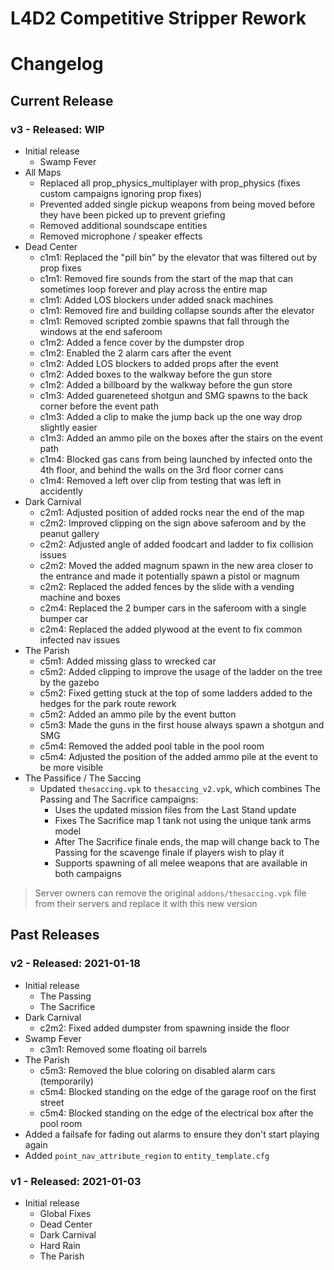 # L4D2 Competitive Stripper Rework
# Changelog

## Current Release
### v3 - Released: WIP
* Initial release
    * Swamp Fever
* All Maps
	* Replaced all prop_physics_multiplayer with prop_physics (fixes custom campaigns ignoring prop fixes)
	* Prevented added single pickup weapons from being moved before they have been picked up to prevent griefing
	* Removed additional soundscape entities
	* Removed microphone / speaker effects
* Dead Center
	* c1m1: Replaced the "pill bin" by the elevator that was filtered out by prop fixes
	* c1m1: Removed fire sounds from the start of the map that can sometimes loop forever and play across the entire map
	* c1m1: Added LOS blockers under added snack machines
	* c1m1: Removed fire and building collapse sounds after the elevator
	* c1m1: Removed scripted zombie spawns that fall through the windows at the end saferoom
	* c1m2: Added a fence cover by the dumpster drop
	* c1m2: Enabled the 2 alarm cars after the event
	* c1m2: Added LOS blockers to added props after the event
	* c1m2: Added boxes to the walkway before the gun store
	* c1m2: Added a billboard by the walkway before the gun store
	* c1m3: Added guareneteed shotgun and SMG spawns to the back corner before the event path
	* c1m3: Added a clip to make the jump back up the one way drop slightly easier
	* c1m3: Added an ammo pile on the boxes after the stairs on the event path
	* c1m4: Blocked gas cans from being launched by infected onto the 4th floor, and behind the walls on the 3rd floor corner cans
	* c1m4: Removed a left over clip from testing that was left in accidently
* Dark Carnival
	* c2m1: Adjusted position of added rocks near the end of the map
	* c2m2: Improved clipping on the sign above saferoom and by the peanut gallery
	* c2m2: Adjusted angle of added foodcart and ladder to fix collision issues
	* c2m2: Moved the added magnum spawn in the new area closer to the entrance and made it potentially spawn a pistol or magnum
	* c2m2: Replaced the added fences by the slide with a vending machine and boxes
	* c2m4: Replaced the 2 bumper cars in the saferoom with a single bumper car
	* c2m4: Replaced the added plywood at the event to fix common infected nav issues
* The Parish
	* c5m1: Added missing glass to wrecked car
	* c5m2: Added clipping to improve the usage of the ladder on the tree by the gazebo
	* c5m2: Fixed getting stuck at the top of some ladders added to the hedges for the park route rework
	* c5m2: Added an ammo pile by the event button
	* c5m3: Made the guns in the first house always spawn a shotgun and SMG
	* c5m4: Removed the added pool table in the pool room
	* c5m4: Adjusted the position of the added ammo pile at the event to be more visible
* The Passifice / The Saccing
	* Updated `thesaccing.vpk` to `thesaccing_v2.vpk`, which combines The Passing and The Sacrifice campaigns:
		* Uses the updated mission files from the Last Stand update
		* Fixes The Sacrifice map 1 tank not using the unique tank arms model
		* After The Sacrifice finale ends, the map will change back to The Passing for the scavenge finale if players wish to play it
		* Supports spawning of all melee weapons that are available in both campaigns
> Server owners can remove the original `addons/thesaccing.vpk` file from their servers and replace it with this new version


## Past Releases
### v2 - Released: 2021-01-18
* Initial release
    * The Passing
    * The Sacrifice
* Dark Carnival
    * c2m2: Fixed added dumpster from spawning inside the floor
* Swamp Fever
    * c3m1: Removed some floating oil barrels
* The Parish
    * c5m3: Removed the blue coloring on disabled alarm cars (temporarily)
	* c5m4: Blocked standing on the edge of the garage roof on the first street
	* c5m4: Blocked standing on the edge of the electrical box after the pool room
* Added a failsafe for fading out alarms to ensure they don't start playing again
* Added `point_nav_attribute_region` to `entity_template.cfg`

### v1 - Released: 2021-01-03
* Initial release
    * Global Fixes
	* Dead Center
	* Dark Carnival
	* Hard Rain
	* The Parish